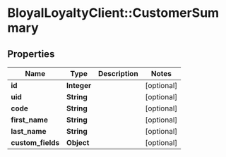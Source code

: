 # BloyalLoyaltyClient::CustomerSummary

## Properties
Name | Type | Description | Notes
------------ | ------------- | ------------- | -------------
**id** | **Integer** |  | [optional] 
**uid** | **String** |  | [optional] 
**code** | **String** |  | [optional] 
**first_name** | **String** |  | [optional] 
**last_name** | **String** |  | [optional] 
**custom_fields** | **Object** |  | [optional] 

